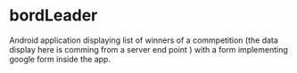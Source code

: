 # bordLeader
Android application displaying list of winners of a commpetition (the data display here is comming from a server end point )
with a form implementing google form inside the app.
 
